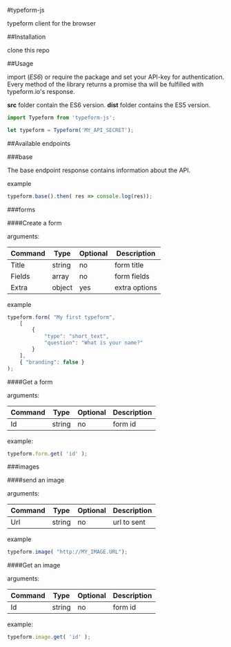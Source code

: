 #typeform-js

typeform client for the browser

##Installation

clone this repo

##Usage

import (*ES6*) or require the package and set your API-key for authentication.
Every method of the library returns a promise tha will be fulfilled with
typeform.io's response.

**src** folder contain the ES6 version.
**dist** folder contains the ES5 version.

```javascript
import Typeform from 'typeform-js';

let typeform = Typeform('MY_API_SECRET');
```

##Available endpoints

###base

The base endpoint response contains information about the API.

example

```javascript
typeform.base().then( res => console.log(res));
```

###forms

####Create a form

arguments:

| Command | Type | Optional | Description |
| --- | --- | --- | --- |
| Title  | string | no | form title |
| Fields | array  | no | form fields |
| Extra  | object | yes | extra options |

example

```javascript
typeform.form( "My first typeform",
    [
        {
            "type": "short_text",
            "question": "What is your name?"
        }
    ],
	{ "branding": false }
);
```

####Get a form

arguments:

| Command | Type | Optional | Description |
| --- | --- | --- | --- |
| Id  | string | no | form id |

example:

```javascript
typeform.form.get( 'id' );
```

###images

####send an image

arguments:

| Command | Type | Optional | Description |
| --- | --- | --- | --- |
| Url  | string | no | url to sent |

example

```javascript
typeform.image( "http://MY_IMAGE.URL");
```

####Get an image

arguments:

| Command | Type | Optional | Description |
| --- | --- | --- | --- |
| Id  | string | no | form id |

example:

```javascript
typeform.image.get( 'id' );
```